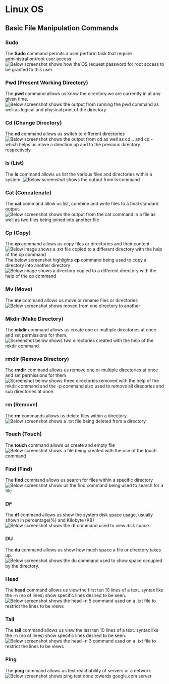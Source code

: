 # Linux OS
## Basic File Manipulation Commands
### Sudo
The **Sudo** command permits a user perform task that require administration/root user access
![Below screenshot shows how the OS request password for root access to be granted to this user.](Images/Sudo.png)
### Pwd (**Present Working Directory**)
The **pwd** command allows us know the directory we are currently in at any given time.
![Below screenshot shows the output from running the pwd command as well as logical and physical print of the directory](Images/PWD.png)
### Cd (**Change Directory**)
The **cd** command allows us switch to different directories
![Below screenshot shows the output from cd as well as cd .. and cd - which helps us move a direction up and to the previous directory respectively](Images/Cd.png)
### ls (**List**)
The **ls** command allows us list the various files and directories within a system.
![Below screenshot shows the output from ls command](Images/Ls.png)
### Cat (**Concatenate**)
The **cat** command allow us list, combine and write files to a final standard output.
![Below screenshot shows the output from the cat command in a  file as well as two files being joined into another file](Images/Cat1.png)
### Cp (**Copy**)
The **cp** command allows us copy files or directories and their content
![Below image shows a .txt file copied to a different directory with the help of the cp command](Images/Cp_command.png)
The below screenshot highlights **cp** command being used to copy a directory into another directory
![Below image shows a directory copied to a different directory with the help of the cp command](Images/CP_move_Dir.png)
### Mv (**Move**)
The **mv** command allows us move or rename files or directories
![Below screenshot shows moved from one directory to another](Images/MV.png)
### Mkdir (**Make Directory**)
The **mkdir** command allows us create one or multiple directories at once and set permissions for them.
![Screenshot below shows two directories created with the help of the mkdir command](Images/mkdir.png)
### rmdir (**Remove Directory**)
The **rmdir** command allows us remove one or multiple directories at once and set permissions for them
![Screenshot below shows three directories removed with the help of the mkdir command and the -p command also used to remove all direcories and sub directories at once.](Images/rmdir.png)
### rm (**Remove**)
The **rm** commands allows us delete files within a directory.
![Below screenshot shows a .txt file being deleted from a directory](Images/Rm.png)
### Touch (**Touch**)
The **touch** command allows us create and empty file
![Below screenshot shows a file being created with the use of the touch command](Images/Touch.png)
### Find (**Find**)
The **find** command allows us search for files within a specific directory
![Below screenshot shows us the find command being used to search for a file](Images/Find.png)
### DF
The **df** command allows us show the system disk space usage, usually shown in percentage(%) and Kilobyte (KB)
![Below screenshot shows the df command used to view disk space.](Images/DF.png)
### DU
The **du** command allows us show how much space a file or directory takes up.
![Below screenshot shows the du command used to show space occupied by the directory.](Images/DU.png)
### Head
The **head** command allows us view the first ten 10 lines of a text. syntax like the -n (no of lines) show specific lines desired to be seen.
![Below screenshot shows the head -n 5 command used on a .txt file to restrict the lines to be views](Images/Find.png)
### Tail
The **tail** command allows us view the last ten 10 lines of a text. syntax like the -n (no of lines) show specific lines desired to be seen.
![Below screenshot shows the head -n 3 command used on a .txt file to restrict the lines to be views](Images/Tail.png)
### Ping
The **ping** command allows us test reachability of servers or a network
![Below screenshot shows ping test done towards google.com server](Images/ping.png)
